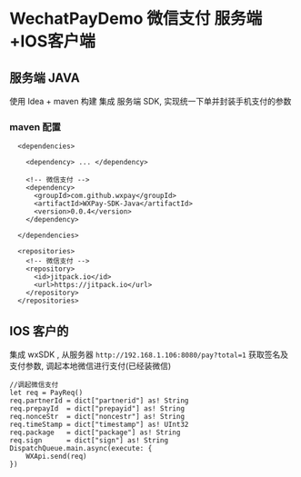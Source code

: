 # WechatPayDemo 微信支付 服务端+IOS客户端

## 服务端 JAVA

使用 Idea + maven 构建
集成 服务端 SDK, 实现统一下单并封装手机支付的参数

### maven 配置
```
  <dependencies>

  	<dependency> ... </dependency>

 	<!-- 微信支付 -->
    <dependency>
      <groupId>com.github.wxpay</groupId>
      <artifactId>WXPay-SDK-Java</artifactId>
      <version>0.0.4</version>
    </dependency>

  </dependencies>

  <repositories>
    <!-- 微信支付 -->
    <repository>
      <id>jitpack.io</id>
      <url>https://jitpack.io</url>
    </repository>
  </repositories>
```

## IOS 客户的

集成 wxSDK , 从服务器 `http://192.168.1.106:8080/pay?total=1` 获取签名及支付参数, 调起本地微信进行支付(已经装微信)

```
//调起微信支付
let req = PayReq()
req.partnerId = dict["partnerid"] as! String
req.prepayId  = dict["prepayid"] as! String
req.nonceStr  = dict["noncestr"] as! String
req.timeStamp = dict["timestamp"] as! UInt32
req.package   = dict["package"] as! String
req.sign      = dict["sign"] as! String
DispatchQueue.main.async(execute: {
    WXApi.send(req)
})
```

